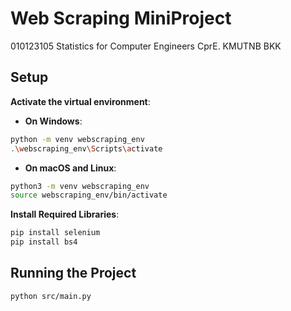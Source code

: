 # Web Scraping MiniProject
010123105 Statistics for Computer Engineers CprE. KMUTNB BKK


## Setup
**Activate the virtual environment**:
- **On Windows**:
```bash
python -m venv webscraping_env
.\webscraping_env\Scripts\activate
```

- **On macOS and Linux**:
```bash
python3 -m venv webscraping_env
source webscraping_env/bin/activate
```

**Install Required Libraries**:
```bash
pip install selenium
pip install bs4
```

## Running the Project
```bash
python src/main.py
```